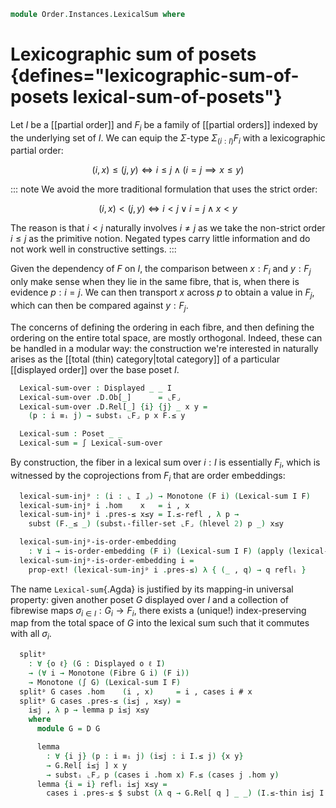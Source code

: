 <!--
```agda
open import Cat.Prelude

open import Data.Id.Base

open import Order.Displayed
open import Order.Morphism
open import Order.Base

import Order.Reasoning as Pr
```
-->

```agda
module Order.Instances.LexicalSum where
```

# Lexicographic sum of posets {defines="lexicographic-sum-of-posets lexical-sum-of-posets"}

<!--
```agda
private module D = Displayed

module _ {ℓₐ ℓᵣ ℓₐ' ℓᵣ'} (I : Poset ℓₐ ℓᵣ) (F : ⌞ I ⌟ → Poset ℓₐ' ℓᵣ') where
  private
    module I = Pr I
    module F {i : ⌞ I ⌟} = Pr (F i)

    ⌞F⌟ : ⌞ I ⌟ → Type ℓₐ'
    ⌞F⌟ e = ⌞ F e ⌟
```
-->

Let $I$ be a [[partial order]] and $F_i$ be a family of [[partial
orders]] indexed by the underlying set of $I$. We can equip the
$\Sigma$-type $\Sigma_{(i : I)} F_i$ with a lexicographic partial
order:

$$
  (i, x) \leq (j, y) \iff i \leq j \wedge (i = j \implies x \leq y)
$$

::: note
We avoid the more traditional formulation that uses the strict order:

$$
  (i, x) < (j, y) \iff i < j \vee i = j \wedge x < y
$$

The reason is that $i < j$ naturally involves $i \neq j$ as we take
the non-strict order $i \leq j$ as the primitive notion. Negated types
carry little information and do not work well in constructive settings.
:::

Given the dependency of $F$ on $I$, the comparison between $x : F_i$
and $y : F_j$ only make sense when they lie in the same fibre, that is,
when there is evidence $p : i = j$. We can then transport $x$ across
$p$ to obtain a value in $F_j$, which can then be compared against
$y : F_j$.

The concerns of defining the ordering in each fibre, and then defining
the ordering on the entire total space, are mostly orthogonal. Indeed,
these can be handled in a modular way: the construction we're interested
in naturally arises as the [[total (thin) category|total category]] of a
particular [[displayed order]] over the base poset $I$.

```agda
  Lexical-sum-over : Displayed _ _ I
  Lexical-sum-over .D.Ob[_]      = ⌞F⌟
  Lexical-sum-over .D.Rel[_] {i} {j} _ x y =
    (p : i ≡ᵢ j) → substᵢ ⌞F⌟ p x F.≤ y
```
<!--
```agda
  Lexical-sum-over .D.≤-thin' _  = hlevel 1
  Lexical-sum-over .D.≤-refl' p  = F.≤-refl' $ sym $ substᵢ-filler-set ⌞F⌟ (hlevel 2) p _
  Lexical-sum-over .D.≤-antisym' x≤'y y≤'x = F.≤-antisym (x≤'y reflᵢ) (y≤'x reflᵢ)
  Lexical-sum-over .D.≤-trans' {f = i≤j} {g = j≤i} x≤'y y≤'z reflᵢ =
    let i=ᵢj = Id≃path.from $ I.≤-antisym i≤j j≤i in
    lemma i=ᵢj (x≤'y i=ᵢj) (y≤'z (symᵢ i=ᵢj))
    where
      lemma : ∀ {i j} (p : i ≡ᵢ j) {x y z} → substᵢ ⌞F⌟ p x F.≤ y → substᵢ ⌞F⌟ (symᵢ p) y F.≤ z → x F.≤ z
      lemma reflᵢ = F.≤-trans
```
-->

```agda
  Lexical-sum : Poset _ _
  Lexical-sum = ∫ Lexical-sum-over
```

<!--
```agda
module _ {ℓₐ ℓᵣ ℓₐ' ℓᵣ'} {I : Poset ℓₐ ℓᵣ} {F : ⌞ I ⌟ → Poset ℓₐ' ℓᵣ'} where
  private
    module I = Pr I
    module F {i : ⌞ I ⌟} = Pr (F i)

    ⌞F⌟ : ⌞ I ⌟ → Type ℓₐ'
    ⌞F⌟ e = ⌞ F e ⌟
```
-->

By construction, the fiber in a lexical sum over $i : I$ is essentially
$F_i$, which is witnessed by the coprojections from $F_i$ that are order
embeddings:

```agda
  lexical-sum-injᵖ : (i : ⌞ I ⌟) → Monotone (F i) (Lexical-sum I F)
  lexical-sum-injᵖ i .hom    x   = i , x
  lexical-sum-injᵖ i .pres-≤ x≤y = I.≤-refl , λ p →
    subst (F._≤ _) (substᵢ-filler-set ⌞F⌟ (hlevel 2) p _) x≤y

  lexical-sum-injᵖ-is-order-embedding
    : ∀ i → is-order-embedding (F i) (Lexical-sum I F) (apply (lexical-sum-injᵖ i))
  lexical-sum-injᵖ-is-order-embedding i =
    prop-ext! (lexical-sum-injᵖ i .pres-≤) λ { (_ , q) → q reflᵢ }
```

The name `Lexical-sum`{.Agda} is justified by its mapping-in universal
property: given another poset $G$ displayed over $I$ and a collection
of fibrewise maps $\sigma_{i\in I} : G_i \to F_i$, there exists a
(unique!) index-preserving map from the total space of $G$ into the
lexical sum such that it commutes with all $\sigma_i$.

```agda
  splitᵖ
    : ∀ {o ℓ} (G : Displayed o ℓ I)
    → (∀ i → Monotone (Fibre G i) (F i))
    → Monotone (∫ G) (Lexical-sum I F)
  splitᵖ G cases .hom    (i , x)     = i , cases i # x
  splitᵖ G cases .pres-≤ (i≤j , x≤y) =
    i≤j , λ p → lemma p i≤j x≤y
    where
      module G = D G

      lemma
        : ∀ {i j} (p : i ≡ᵢ j) (i≤j : i I.≤ j) {x y}
        → G.Rel[ i≤j ] x y
        → substᵢ ⌞F⌟ p (cases i .hom x) F.≤ (cases j .hom y)
      lemma {i = i} reflᵢ i≤j x≤y =
        cases i .pres-≤ $ subst (λ q → G.Rel[ q ] _ _) (I.≤-thin i≤j I.≤-refl) x≤y
```
